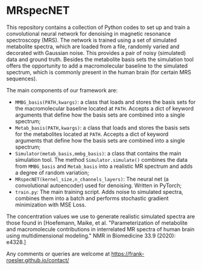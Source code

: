 # MRspecNET

This repository contains a collection of Python codes to set up and train a convolutional neural network for denoising in magnetic resonance spectroscopy (MRS). The network is trained using a set of simulated metabolite spectra, which are loaded from a file, randomly varied and decorated with Gaussian noise. This provides a pair of noisy (simulated) data and ground truth. Besides the metabolite basis sets the simulation tool offers the opportunity to add a macromolecular baseline to the simulated spectrum, which is commonly present in the human brain (for certain MRS sequences).

The main components of our framework are:
* `MMBG_basis(PATH,kwargs)`: a class that loads and stores the basis sets for the macromolecular baseline located at `PATH`. Accepts a dict of keyword arguments that define how the basis sets are combined into a single spectrum;
* `Metab_basis(PATH,kwargs)`: a class that loads and stores the basis sets for the metabolites located at `PATH`. Accepts a dict of keyword arguments that define how the basis sets are combined into a single spectrum;
* `Simulator(metab_basis,mmbg_basis)`: a class that contains the main simulation tool. The method `Simulator.simulate()` combines the data from `MMBG_basis` and `Metab_basis` into a realistic MR spectrum and adds a degree of random variation;
* `MRspecNET(kernel_size,n_channels_layers)`: The neural net (a convolutional autoencoder) used for denoising. Written in PyTorch;
* `train.py`: The main training script. Adds noise to simulated spectra, combines them into a batch and performs stochastic gradient minimization with MSE Loss.

The concentration values we use to generate realistic simulated spectra are those found in [Hoefemann, Maike, et al. "Parameterization of metabolite and macromolecule contributions in interrelated MR spectra of human brain using multidimensional modeling." NMR in Biomedicine 33.9 (2020): e4328.]

Any comments or queries are welcome at https://frank-roesler.github.io/contact/
